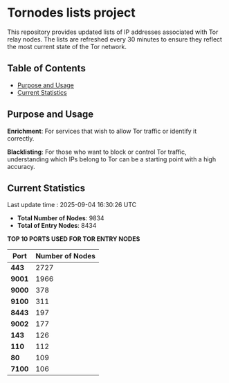 # Tornodes lists project

This repository provides updated lists of IP addresses associated with Tor relay nodes. The lists are refreshed every 30 minutes to ensure they reflect the most current state of the Tor network.

## Table of Contents

- [Purpose and Usage](#purpose-and-usage)
- [Current Statistics](#current-statistics)


## Purpose and Usage

**Enrichment**: For services that wish to allow Tor traffic or identify it correctly.

**Blacklisting**: For those who want to block or control Tor traffic, understanding which IPs belong to Tor can be a starting point with a high accuracy.

## Current Statistics

Last update time : 2025-09-04 16:30:26 UTC

- **Total Number of Nodes**: 9834
- **Total of Entry Nodes**: 8434

**TOP 10 PORTS USED FOR TOR ENTRY NODES**

| **Port** | **Number of Nodes** |
|------|-----------------|
| **443**   | 2727  |
| **9001**   | 1966  |
| **9000**   | 378  |
| **9100**   | 311  |
| **8443**   | 197  |
| **9002**   | 177  |
| **143**   | 126  |
| **110**   | 112  |
| **80**   | 109  |
| **7100**   | 106  |

